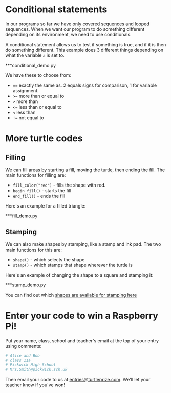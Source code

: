 # Conditional statements

In our programs so far we have only covered sequences and looped sequences. When we want our program to do something different depending on its environment, we need to use conditionals.

A conditional statement allows us to test if something is true, and if it is then do something different. This example does 3 different things depending on what the variable `a` is set to.

***conditional_demo.py

We have these to choose from:

* `==` exactly the same as. 2 equals signs for comparison, 1 for variable assignment.
* `>=` more than or equal to
* `>` more than
* `<=` less than or equal to
* `<` less than
* `!=` not equal to

# More turtle codes

## Filling

We can fill areas by starting a fill, moving the turtle, then ending the fill. The main functions for filling are:


* `fill_color("red")` - fills the shape with red.
* `begin_fill()` - starts the fill
* `end_fill()` - ends the fill

Here's an example for a filled triangle:

***fill_demo.py

## Stamping

We can also make shapes by stamping, like a stamp and ink pad. The two main functions for this are:

* `shape()` - which selects the shape
* `stamp()` - which stamps that shape wherever the turtle is

Here's an example of changing the shape to a square and stamping it:

***stamp_demo.py

You can find out which [shapes are available for stamping here](http://docs.Python.org/2/library/turtle.html#turtle.shape)

# Enter your code to win a Raspberry Pi!

Put your name, class, school and teacher's email at the top of your entry using comments:

~~~ python
# Alice and Bob
# class 11a
# Pickwick High School
# Mrs.Smith@pickwick.sch.uk
~~~

Then email your code to us at [entries@turtleprize.com](email:entries@turtleprize.com).
We'll let your teacher know if you've won!
